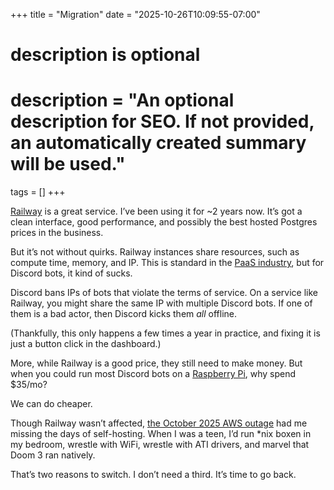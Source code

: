 +++
title = "Migration"
date = "2025-10-26T10:09:55-07:00"

#
# description is optional
#
# description = "An optional description for SEO. If not provided, an automatically created summary will be used."

tags = []
+++

[Railway](https://railway.com) is a great service. I’ve been using it for ~2 years now. It’s got a clean interface, good performance, and possibly the best hosted Postgres prices in the business.

But it’s not without quirks. Railway instances share resources, such as compute time, memory, and IP. This is standard in the [PaaS industry](https://en.wikipedia.org/wiki/Platform_as_a_service), but for Discord bots, it kind of sucks.

Discord bans IPs of bots that violate the terms of service. On a service like Railway, you might share the same IP with multiple Discord bots. If one of them is a bad actor, then Discord kicks them *all* offline.

(Thankfully, this only happens a few times a year in practice, and fixing it is just a button click in the dashboard.)

More, while Railway is a good price, they still need to make money. But when you could run most Discord bots on a [Raspberry Pi](https://www.raspberrypi.com), why spend $35/mo?

We can do cheaper.

Though Railway wasn’t affected, [the October 2025 AWS outage](https://www.pcgamer.com/software/the-multi-billion-dollar-15-hour-aws-outage-that-brought-the-internet-to-its-knees-last-week-was-apparently-caused-by-a-single-software-bug/) had me missing the days of self-hosting. When I was a teen, I’d run *nix boxen in my bedroom, wrestle with WiFi, wrestle with ATI drivers, and marvel that Doom 3 ran natively.

That’s two reasons to switch. I don’t need a third. It’s time to go back.
